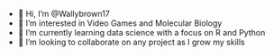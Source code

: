 - 👋 Hi, I’m @Wallybrown17
- 👀 I’m interested in Video Games and Molecular Biology
- 🌱 I’m currently learning data science with a focus on R and Python
- 💞️ I’m looking to collaborate on any project as I grow my skills 

<!---
Wallybrown17/Wallybrown17 is a ✨ special ✨ repository because its `README.md` (this file) appears on your GitHub profile.
You can click the Preview link to take a look at your changes.
--->

